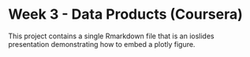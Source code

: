 # Week 3 - Data Products (Coursera)

This project contains a single Rmarkdown file that is an ioslides presentation
demonstrating how to embed a plotly figure.
